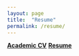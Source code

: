 ```yaml
---
layout: page
title:  "Resume"
permalink: /resume/
---
```


**[Academic CV](https://shorturl.at/chwB1)**
**[Resume](https://shorturl.at/ilntv)**
